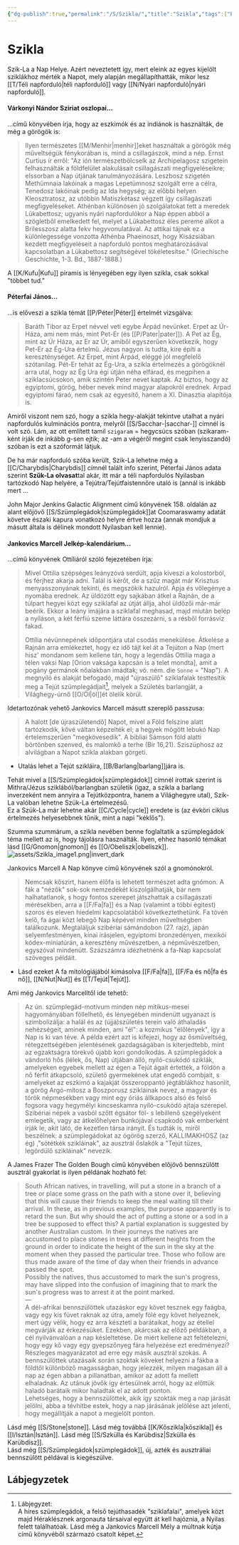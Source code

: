 ```yaml
---
{"dg-publish":true,"permalink":"/S/Szikla/","title":"Szikla","tags":["Englishtexttranslated"],"created":"2023-10-29T05:00","updated":"2024-10-26T00:29"}
---
```



# Szikla

Szik-La a Nap Helye. Azért neveztetett így, mert eleink az egyes kijelölt sziklákhoz mérték a Napot, mely alapján megállapíthatták, mikor lesz [[T/Téli napforduló\|téli napforduló]] vagy [[N/Nyári napforduló\|nyári napforduló]].  

#### Várkonyi Nándor Sziriat oszlopai...

...című könyvében írja, hogy az eszkimók és az indiánok is használták, de még a görögök is:  
> Ilyen természetes [[M/Menhir\|menhir]]eket használtak a görögök még műveltségük fénykorában is, mind a csillagászok, mind a nép. Ernst Curtius ír erről: "Az ión természetbölcselk az Archipelagosz szigetein felhasználták a földfelület alakulásait csillagászati megfigyeléseikre; elssorban a Nap útjának tanulmányozására. Leszbosz szigetén Methümnaia lakóinak a magas Lepetümnosz szolgált erre a célra, Tenedosz lakóinak pedig az Ida hegység; az előbbi helyen Kleosztratosz, az utóbbin Matiszkétasz végzett így csillagászati megfigyeléseket. Athénban különösen jó szolgálatokat tett a meredek Lükabettosz; ugyanis nyári napfordulókor a Nap éppen abból a szögletből emelkedett fel, melyet a Lükabettosz éles pereme alkot a Brilesszosz alatta fekv hegyvonulatával. Az attikai tájnak ez a különlegessége vonzotta Athénba Phaeinoszt, hogy Kisázsiában kezdett megfigyeléseit a napforduló pontos meghatározásával kapcsolatban a Lükabettosz segítségével tökéletesítse." (Griechische Geschichte, 1-3. Bd., 1887-1888.)  

A [[K/Kufu\|Kufu]] piramis is lényegében egy ilyen szikla, csak sokkal "többet tud."  

#### Péterfai János...

...is előveszi a szikla témát [[P/Péter\|Péter]] értelmét vizsgálva:  
> Baráth Tibor az Erpet névvel veti egybe Árpád nevünket. Erpet az Úr-Háza, ami nem más, mint Pet-Er (és [[P/Pater\|pater]]). A Pet az Ég, mint az Úr Háza, az Er az Úr, amiből egyszerűen következik, hogy Pet-Er az Ég-Ura értelmű. Jézus nagyon is tudta, kire építi a kereszténységet. Az Erpet, mint Árpád, eléggé jól megfelelő szótanilag. Pét-Er tehát az Ég-Ura, a szikla értelmezés a görögöknél arra utal, hogy az Ég Ura égi útján néha elfárad, és megpihen a sziklacsúcsokon, amik szintén Peter nevet kaptak. Az biztos, hogy az egyiptomi, görög, héber nevek mind magyar alapokról erednek. Arpad egyiptomi fáraó, nem csak az egyesítő, hanem a XI. Dinasztia alapítója is.  

Amiről viszont nem szó, hogy a szikla hegy-alakját tekintve utalhat a nyári napfordulós kulminációs pontra, melyről [[S/Sacchar-\|sacchar-]] címnél is volt szó. Lám, az ott említett tamil `szigaram` = hegycsúcs szóban (szikaram-ként írják de inkább g-sen ejtik; az -am a végéről megint csak lenyisszandó) szóban is ezt a szóformát látjuk.  

De ha már napforduló szóba került, Szik-La lehetne még a [[C/Charybdis\|Charybdis]] címnél talált info szerint, Péterfai János adata szerint **Szűk-La olvasat**tal akár, itt már a téli napfordulós Nyilasban tartózkodó Nap helyére, a Tejútra/Tejútfaistennőre utaló is (annál is inkább mert ...

John Major Jenkins Galactic Alignment című könyvének 158. oldalán az alant előjövő [[S/Szümplegádok\|szümplegádok]]at Coomaraswamy adatát követve északi kapura vonatkozó helyre értve hozza (annak mondjuk a másutt általa is délinek mondott Nyilasban kell lennie).  

#### Jankovics Marcell Jelkép-kalendárium...

...című könyvének Ottíliáról szóló fejezetében írja:  
> Mivel Ottilia szépséges leányzóvá serdült, apja kiveszi a kolostorból, és férjhez akarja adni. Talál is kérőt, de a szűz magát már Krisztus menyasszonyának tekinti, és megszökik hazulról. Apja és vőlegénye a nyomába erednek. Az üldözött egy sajkában átkel a Rajnán, de a túlpart hegyei közt egy sziklafal az útját állja, ahol üldözői már-már beérik. Ekkor a leány imájára a sziklafal meghasad, majd miután belép a nyíláson, a két férfiú szeme láttára összezárni, s a résből forrásvíz fakad.  
>
> Ottília névünnepének időpontjára utal csodás menekülése. Átkelése a Rajnán arra emlékeztet, hogy ez idő tájt kel át a Tejúton a Nap (mert hisz' mondanom sem kellene tán, hogy a legendás Ottilia maga a télen vaksi Nap \[Orion vaksága kapcsán is a telet mondta\], amit a pogány germánok nőalakban imádtak; vö. ném. die `Sonne` = "Nap"). A megnyíló és alakját befogadó, majd "újraszülő" sziklafalak testtesítik meg a Tejút szümplegádjait[^1], melyek a Születés barlangját, a Világhegy-úrnő [[O/Öl\|öl]]ét ölelik körül.  

Idetartozónak vehető Jankovics Marcell másutt szereplő passzusa:  
> A halott \[de újraszületendő\] Napot, mivel a Föld felszíne alatt tartózkodik, kővé váltan képzelték el; a hegyek mögött lebukó Nap értelemszerűen "megkövesedik". A bibliai Sámson föld alatti börtönben szenved, és malomkő a terhe (Bir 16,21). Sziszüphosz az alvilágban a Napot szikla alakban görgeti.  
- Utalás lehet a Tejút szikláira, [[B/Barlang\|barlang]]jára is.  

Tehát mivel a [[S/Szümplegádok\|szümplegádok]] címnél írottak szerint is Mithra/Jézus sziklából/barlangban születik (igaz, a szikla a barlang inverzeként nem annyira a Tejútközpontra, hanem a Világhegyre utal), Szik-La valóban lehetne Szük-La értelmezésű.  
Ez a Szük-La már lehetne akár [[C/Cycle\|cycle]] eredete is (az évköri ciklus értelmezés helyesebbnek tűnik, mint a napi "kéklős").  

Szumma szummárum, a szikla nevében benne foglaltatik a szümplegádok téma mellett az is, hogy tájolásra használták. Ilyen, ehhez hasonló témákat lásd [[G/Gnomon\|gnomon]] és [[O/Obeliszk\|obeliszk]].  
![assets/Szikla_image1.png|invert_dark](/img/user/S/assets/Szikla_image1.png)  

Jankovics Marcell A Nap könyve című könyvének szól a gnomónokról.  
> Nemcsak kőszirt, hanem élőfa is lehetett természet adta gnómon. A fák a "nézők" sok-sok nemzedékét kiszolgálhatják, bár nem halhatatlanok, s hogy fontos szerepet játszhattak a csillagászati mérésekben, arra a [[F/Fa\|fa]] és a Nap (valamint a többi égitest) szoros és eleven hiedelmi kapcsolatából következtethetünk. Fa tövén kelő, fa ágai közt lebegő Nap képével minden műveltségben találkozunk. Megtaláljuk szibériai sámándobon (27. rajz), japán selyemfestményen, kínai írásjelen, egyiptomi bronzedényen, mexikói kódex-miniatúrán, a keresztény művészetben, a népművészetben, egyszóval mindenütt. Százszámra idézhetnénk a fa-Nap kapcsolat szöveges példáit.  
- Lásd ezeket A fa mitológiájából kimásolva [[F/Fa\|fa]], [[F/Fa és nő\|fa és nő]], [[N/Nut\|Nut]] és [[T/Tejút\|Tejút]].  

Ami még Jankovics Marcelltől ide tehető:  
> Az ún. szümplegád-motívum minden nép mitikus-mesei hagyományában föllelhető, és lényegében mindenütt ugyanazt is szimbolizálja: a halál és az (újjá)születés terein való áthaladás nehézségeit, aminek minden, ami "él": a kozmikus "élőlények", így a Nap is ki van téve. A példa ezért azt is kifejezi, hogy az ősműveltség, rétegzettségében jelentésének gazdagságában is kiterjedtebb, mint az egzaktságra törekvő újabb kori gondolkodás. A szümplegádok a vándorló hős (lélek, ős, Nap) útjában álló, nyíló-csukódó sziklák, amelyeken egyebek mellett az égen a Tejút ágait értették, a földön a nő férfit átkapcsoló, születő gyermekének utat engedő combjait, s amelyeket az eszkimó a kajakját összeroppantó jégtáblákhoz hasonlít, a görög Argó-mítosz a Boszporusz szikláinak nevez, a magyar és török népmesékben vagy mint egy óriás állkapocs alsó és felső fogsora vagy hegymélyi kincseskamra nyíló-csukódó ajtaja szerepel. Szibériai népek a vasból szőtt égsátor föl- s lebillenő szegélyeként emlegetik, vagy az átkelőhelyen bunkójával csapkodó vak emberként írják le, akit látó, de kezetlen társa irányít. És tudták is, miről beszélnek: a szümplegádokat az ógörög szerző, KALLIMAKHOSZ (az ég) ,"sötétkék szikláinak", az ausztrál őslakók a "Tejút tüzes, legördülő szikláinak" nevezik.  

A James Frazer The Golden Bough című könyvében előjövő bennszülött ausztrál gyakorlat is ilyen példának hozható fel:  
> South African natives, in travelling, will put a stone in a branch of a tree or place some grass on the path with a stone over it, believing that this will cause their friends to keep the meal waiting till their arrival. In these, as in previous examples, the purpose apparently is to retard the sun. But why should the act of putting a stone or a sod in a tree be supposed to effect this? A partial explanation is suggested by another Australian custom. In their journeys the natives are accustomed to place stones in trees at different heights from the ground in order to indicate the height of the sun in the sky at the moment when they passed the particular tree. Those who follow are thus made aware of the time of day when their friends in advance passed the spot.  
> Possibly the natives, thus accustomed to mark the sun's progress, may have slipped into the confusion of imagining that to mark the sun's progress was to arrest it at the point marked.  
> —  
> A dél-afrikai bennszülöttek utazáskor egy követ tesznek egy faágba, vagy egy kis füvet raknak az útra, amely fölé egy követ helyeznek, mert úgy vélik, hogy ez arra készteti a barátaikat, hogy az étellel megvárják az érkezésüket. Ezekben, akárcsak az előző példákban, a cél nyilvánvalóan a nap késleltetése. De miért kellene azt feltételezni, hogy egy kő vagy egy gyepszőnyeg fára helyezése ezt eredményezi? Részleges magyarázatot ad erre egy másik ausztrál szokás. A bennszülöttek utazásaik során szoktak köveket helyezni a fákba a földtől különböző magasságban, hogy jelezzék, milyen magasan áll a nap az égen abban a pillanatban, amikor az adott fa mellett elhaladnak. Az utánuk jövők így értesülnek arról, hogy az előttük haladó barátaik mikor haladtak el az adott ponton.  
> Lehetséges, hogy a bennszülöttek, akik így szokták meg a nap járását jelölni, abba a tévhitbe estek, hogy a nap járásának jelölése azt jelenti, hogy megállítják a napot a megjelölt ponton.

Lásd még [[S/Stone\|stone]]. Lásd még továbbá [[K/Kőszikla\|kőszikla]] és [[I/Isztán\|Isztán]]. Lásd még [[S/Szkülla és Karübdisz\|Szkülla és Karübdisz]].  
Lásd még [[S/Szümplegádok\|szümplegádok]], új, azték és ausztráliai bennszülött példával is kiegészülve.  

## Lábjegyzetek

[^1]: Lábjegyzet:  
A híres szümplegádok, a felső tejúthasadék "sziklafalai", amelyek közt majd Héraklésznek argonauta társaival együtt át kell hajóznia, a Nyilas felett találhatóak. Lásd még a Jankovics Marcell Mély a múltnak kútja című könyvéből származó csatolt képet.  